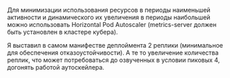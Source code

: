 Для минимизации использования ресурсов в периоды наименьшей активности и динамического их увеличения в периоды наибольшей можно использовать Horizontal Pod Autoscaler (metrics-server должен быть установлен в кластере кубера).

Я выставил в самом манифестве деплоймента 2 реплики (минимальное для обеспечения отказоустойчивости). А те то увеличение количества реплик, что может потребоваться до озвученных в условии пиковых 4, догонять работой аутоскейлера.
